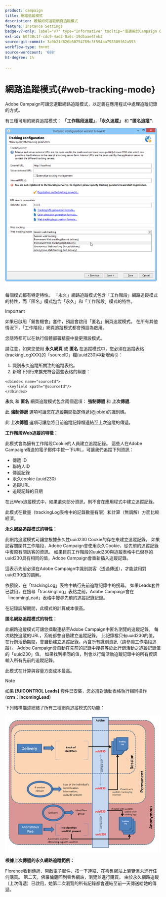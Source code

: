 ```yaml
---
product: campaign
title: 網路追蹤模式
description: 瞭解如何選取網頁追蹤模式
feature: Instance Settings
badge-v7-only: label="v7" type="Informative" tooltip="僅適用於Campaign Classic v7"
exl-id: b0f30c1f-cdc9-4ad2-8a6c-19d5aae4feb3
source-git-commit: 3a9b21d626b60754789c3f594ba798309f62a553
workflow-type: tm+mt
source-wordcount: '688'
ht-degree: 1%

---
```


# 網路追蹤模式{#web-tracking-mode}



Adobe Campaign可讓您選取網路追蹤模式，以定義在應用程式中處理追蹤記錄的方式。

有三種可用的網頁追蹤模式： **「工作階段追蹤」**，**「永久追蹤」** 和 **&quot;匿名追蹤&quot;**.

![](assets/s_ncs_install_deployment_wiz_tracking_mode.png)

每個模式都有特定特性。 「永久」網路追蹤模式包含「工作階段」網路追蹤模式的特性，而「匿名」模式包含「永久」和「工作階段」模式的特性。

>[!IMPORTANT]
>
>如果已啟用「銷售機會」套件，預設會啟用「匿名」網頁追蹤模式。 在所有其他情況下，「工作階段」網頁追蹤模式都會預設為啟用。
>
>您隨時都可以在執行個體部署精靈中變更預設模式。

請注意，如果您使用 **永久網頁** 或 **匿名** 在追蹤模式中，您必須在追蹤表格(trackingLogXXX)的「sourceID」欄(uuid230)中新增索引：

1. 識別永久追蹤所關注的追蹤表格。
1. 新增下列行來擴充符合這些表格的綱要：

```
<dbindex name="sourceId">
 <keyfield xpath="@sourceId"/>
</dbindex>
```

**永久** 和 **匿名** 網頁追蹤模式包含兩個選項： **強制傳遞** 和 **上次傳遞**.

此 **強制傳遞** 選項可讓您在追蹤期間指定傳遞(@jobid)的識別碼。

此 **上次傳遞** 選項可讓您將目前追蹤記錄檔連結至上次追蹤的傳遞。

**工作階段Web追蹤的特徵：**

此模式會為擁有工作階段Cookie的人員建立追蹤記錄。 這些人在Adobe Campaign傳送的電子郵件中按一下URL，可讓我們追蹤下列資訊：

* 傳遞 ID
* 聯絡人ID
* 傳遞記錄
* 永久cookie (uuid230)
* 追蹤URL
* 追蹤記錄的日期

在此Web追蹤模式中，如果遺失部分資訊，則不會在應用程式中建立追蹤記錄。

此模式在數量（trackingLog表格中的記錄數量有限）和計算（無調解）方面比較經濟。

**永久網路追蹤模式的特性：**

此網路追蹤模式可讓您根據永久性uuid230 Cookie的存在來建立追蹤記錄。 如果訪客關閉其工作階段，Adobe Campaign會使用永久Cookie，從先前的追蹤記錄中復原有關訪客的資訊。 如果目前工作階段的uuid230與追蹤表格中已儲存的uuid230具有相同的值，Adobe Campaign會重新插入追蹤記錄。

這表示先前必須在Adobe Campaign中識別訪客（透過傳送），才能啟用對uuid230值的調解。

依預設，在「trackingLog」表格中執行先前追蹤記錄中的搜尋。 如果Leads套件已啟用，在搜尋「trackingLog」表格之前，Adobe Campaign會在「incomingLead」表格中搜尋先前的追蹤記錄記錄。

在記錄調解期間，此模式的計算成本很高。

**匿名網路追蹤模式的特性：**

此網路追蹤模式可讓您擷取連結至Adobe Campaign中匿名瀏覽的追蹤記錄。 每次點按追蹤的URL，系統都會自動建立追蹤記錄。 此記錄檔只有uuid230的值。 在行銷活動期間，會自動建立追蹤記錄，內含所有識別資訊（請參閱工作階段追蹤）。 Adobe Campaign會自動在先前的記錄中搜尋等於此行銷活動之追蹤記錄值的「uuid230」值。 如果找到相同的值，則會以行銷活動追蹤記錄中的所有資訊輸入所有先前的追蹤記錄。

此模式在計算與容量方面成本最高。

>[!NOTE]
>
>如果 **[!UICONTROL Leads]** 套件已安裝，您必須對活動表格執行相同操作(**crm：incomingLead**)

下列結構描述總結了所有三種網頁追蹤模式的功能：

![](assets/s_ncs_install_deployment_wiz_tracking_schema_mode.png)

**根據上次傳遞的永久網路追蹤範例：**

Florence收到傳遞、開啟電子郵件、按一下連結、在零售網站上瀏覽但未進行任何購買。 第二天，佛羅倫薩回到零售網站，瀏覽並進行購買。 由於永久網路追蹤（上次傳遞）已啟用，她第二次瀏覽的所有記錄都會連結至前一天傳送給她的傳遞。
